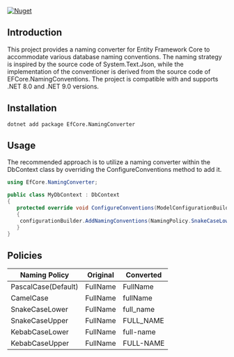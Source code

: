 [![Nuget](https://img.shields.io/nuget/v/EFCore.NamingConverter)](https://www.nuget.org/packages/EFCore.NamingConverter/)

 ## Introduction

This project provides a naming converter for Entity Framework Core to accommodate various database naming conventions. The naming strategy is inspired by the source code of System.Text.Json, while the implementation of the conventioner is derived from the source code of EFCore.NamingConventions. The project is compatible with and supports .NET 8.0 and .NET 9.0 versions.

## Installation

```shell
dotnet add package EfCore.NamingConverter
```
## Usage

The recommended approach is to utilize a naming converter within the DbContext class by overriding the ConfigureConventions method to add it.
```csharp
using EfCore.NamingConverter;

public class MyDbContext : DbContext
{
   protected override void ConfigureConventions(ModelConfigurationBuilder configurationBuilder)
   {
   	configurationBuilder.AddNamingConventions(NamingPolicy.SnakeCaseLower);
   }
}
```

## Policies

| Naming Policy  | Original | Converted |
|----------------|--------------|--------------|
| PascalCase(Default)     | FullName  | FullName  |
| CamelCase      | FullName  | fullName  |
| SnakeCaseLower | FullName  | full_name |
| SnakeCaseUpper | FullName  | FULL_NAME |
| KebabCaseLower | FullName  | full-name |
| KebabCaseUpper | FullName  | FULL-NAME |
